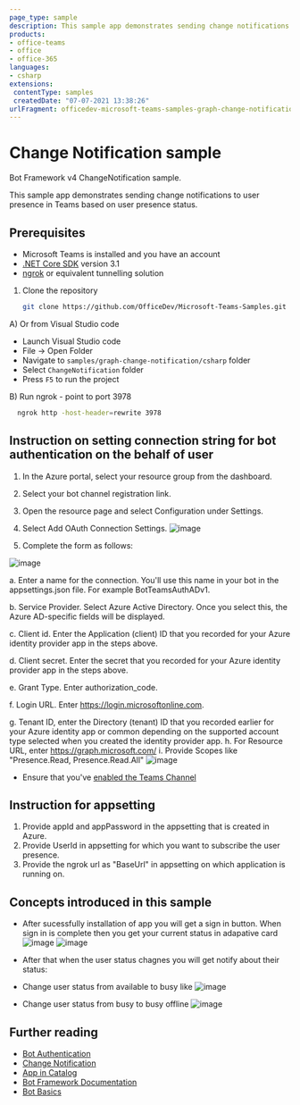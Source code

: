 ```yaml
---
page_type: sample
description: This sample app demonstrates sending change notifications to user presence in Teams based on user presence status.
products:
- office-teams
- office
- office-365
languages:
- csharp
extensions:
 contentType: samples
 createdDate: "07-07-2021 13:38:26"
urlFragment: officedev-microsoft-teams-samples-graph-change-notification-csharp
---
```


# Change Notification sample

Bot Framework v4 ChangeNotification sample.

This sample app demonstrates sending change notifications to user presence in Teams based on user presence status.


## Prerequisites

- Microsoft Teams is installed and you have an account
- [.NET Core SDK](https://dotnet.microsoft.com/download) version 3.1
- [ngrok](https://ngrok.com/) or equivalent tunnelling solution

1) Clone the repository

    ```bash
    git clone https://github.com/OfficeDev/Microsoft-Teams-Samples.git
    ```

  A) Or from Visual Studio code

  - Launch Visual Studio code
  - File -> Open Folder
  - Navigate to `samples/graph-change-notification/csharp` folder
  - Select `ChangeNotification` folder
  - Press `F5` to run the project

  B) Run ngrok - point to port 3978

   ```bash
     ngrok http -host-header=rewrite 3978
   ```  
    
## Instruction on setting connection string for bot authentication on the behalf of user
1. In the Azure portal, select your resource group from the dashboard.

2. Select your bot channel registration link.

3. Open the resource page and select Configuration under Settings.

4. Select Add OAuth Connection Settings.
![image](https://user-images.githubusercontent.com/85864414/121879805-df15cb00-cd2a-11eb-8076-1236ccb1bbfc.PNG)
5. Complete the form as follows:

![image](https://user-images.githubusercontent.com/85864414/122000240-1d16fb80-cdcc-11eb-8aeb-a1dc898f947e.PNG)

a. Enter a name for the connection. You'll use this name in your bot in the appsettings.json file. For example BotTeamsAuthADv1.

b. Service Provider. Select Azure Active Directory. Once you select this, the Azure AD-specific fields will be displayed.

c. Client id. Enter the Application (client) ID that you recorded for your Azure identity provider app in the steps above.

d. Client secret. Enter the secret that you recorded for your Azure identity provider app in the steps above.

e. Grant Type. Enter authorization_code.

f. Login URL. Enter https://login.microsoftonline.com.

g. Tenant ID, enter the Directory (tenant) ID that you recorded earlier for your Azure identity app or common depending on the supported account type selected when you created the identity provider app.
h. For Resource URL, enter https://graph.microsoft.com/
i. Provide  Scopes like "Presence.Read, Presence.Read.All"
![image](https://user-images.githubusercontent.com/85864414/121880473-af1af780-cd2b-11eb-8166-837425ef186f.PNG)

- Ensure that you've [enabled the Teams Channel](https://docs.microsoft.com/en-us/azure/bot-service/channel-connect-teams?view=azure-bot-service-4.0)

## Instruction for appsetting
1. Provide appId and appPassword in the appsetting that is created in Azure.
2. Provide UserId in appsetting for which you want to subscribe the user presence.
3. Provide the ngrok url as  "BaseUrl" in appsetting on which application is running on.


## Concepts introduced in this sample
- After sucessfully installation of app you will get a sign in button. When sign in is complete then you get your current status in adapative card
![image](https://user-images.githubusercontent.com/85864414/122000447-741cd080-cdcc-11eb-9833-54f87cd7567f.PNG)
![image](https://user-images.githubusercontent.com/85864414/121878949-ebe5ef00-cd29-11eb-8ab0-683ce3ffbfcb.PNG)

- After that when the user status chagnes you will get notify about their status: 
- Change user status from available to busy like
![image](https://user-images.githubusercontent.com/85864414/121879184-30718a80-cd2a-11eb-88b5-2a422042990b.PNG)
- Change user status from busy to busy offline
 ![image](https://user-images.githubusercontent.com/85864414/121879374-63b41980-cd2a-11eb-8ed4-1b92035ff9c1.PNG)


 
 
## Further reading
- [Bot Authentication](https://docs.microsoft.com/en-us/azure/bot-service/bot-builder-authentication?view=azure-bot-service-4.0&tabs=aadv2%2Ccsharp)
- [Change Notification](https://docs.microsoft.com/en-us/graph/api/resources/webhooks?view=graph-rest-beta)
- [App in Catalog](https://docs.microsoft.com/en-us/graph/api/resources/teamsapp?view=graph-rest-1.0)
- [Bot Framework Documentation](https://docs.botframework.com)
- [Bot Basics](https://docs.microsoft.com/azure/bot-service/bot-builder-basics?view=azure-bot-service-4.0)

